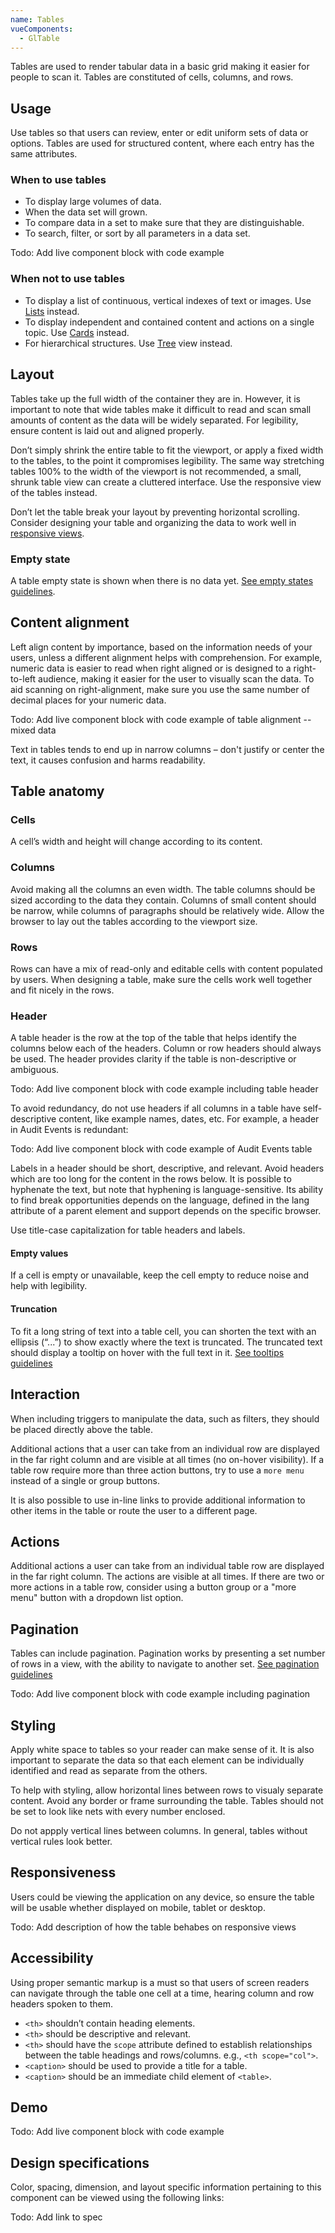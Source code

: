 ```yaml
---
name: Tables
vueComponents: 
  - GlTable
---
```


Tables are used to render tabular data in a basic grid making it easier for people to scan it. Tables are constituted of cells, columns, and rows.

## Usage

Use tables so that users can review, enter or edit uniform sets of data or options. Tables are used for structured content, where each entry has the same attributes.

### When to use tables

*   To display large volumes of data.
*   When the data set will grown.
*   To compare data in a set to make sure that they are distinguishable.
*   To search, filter, or sort by all parameters in a data set.

Todo: Add live component block with code example

### When not to use tables

*   To display a list of continuous, vertical indexes of text or images. Use [Lists](/components/lists) instead.
*   To display independent and contained content and actions on a single topic. Use [Cards](/components/cards) instead.
*   For hierarchical structures. Use [Tree](/components/tree) view instead.

## Layout

Tables take up the full width of the container they are in. However, it is important to note that wide tables make it difficult to read and scan small amounts of content as the data will be widely separated. For legibility, ensure content is laid out and aligned properly.

Don’t simply shrink the entire table to fit the viewport, or apply a fixed width to the tables, to the point it compromises legibility. The same way stretching tables 100% to the width of the viewport is not recommended, a small, shrunk table view can create a cluttered interface. Use the responsive view of the tables instead.

Don’t let the table break your layout by preventing horizontal scrolling. Consider designing your table and organizing the data to work well in [responsive views](/components/tables/#responsiveness).

### Empty state

A table empty state is shown when there is no data yet. [See empty states guidelines](https://design.gitlab.com/regions/empty-states).

## Content alignment

Left align content by importance, based on the information needs of your users, unless a different alignment helps with comprehension. For example, numeric data is easier to read when right aligned or is designed to a right-to-left audience, making it easier for the user to visually scan the data. To aid scanning on right-alignment, make sure you use the same number of decimal places for your numeric data.

Todo: Add live component block with code example of table alignment -- mixed data

Text in tables tends to end up in narrow columns – don't justify or center the text, it causes confusion and harms readability.

## Table anatomy

### Cells

A cell’s width and height will change according to its content.

### Columns

Avoid making all the columns an even width. The table columns should be sized according to the data they contain. Columns of small content should be narrow, while columns of paragraphs should be relatively wide. Allow the browser to lay out the tables according to the viewport size.

### Rows

Rows can have a mix of read-only and editable cells with content populated by users. When designing a table, make sure the cells work well together and fit nicely in the rows.

### Header

A table header is the row at the top of the table that helps identify the columns below each of the headers. Column or row headers should always be used. The header provides clarity if the table is non-descriptive or ambiguous.

Todo: Add live component block with code example including table header

To avoid redundancy, do not use headers if all columns in a table have self-descriptive content, like example names, dates, etc. For example, a header in Audit Events is redundant:

Todo: Add live component block with code example of Audit Events table

Labels in a header should be short, descriptive, and relevant. Avoid headers which are too long for the content in the rows below. It is possible to hyphenate the text, but note that hyphening is language-sensitive. Its ability to find break opportunities depends on the language, defined in the lang attribute of a parent element and support depends on the specific browser.

Use title-case capitalization for table headers and labels.

#### Empty values

If a cell is empty or unavailable, keep the cell empty to reduce noise and help with legibility.

#### Truncation

To fit a long string of text into a table cell, you can shorten the text with an ellipsis (“...”) to show exactly where the text is truncated. The truncated text should display a tooltip on hover with the full text in it. [See tooltips guidelines](https://design.gitlab.com/components/tooltips)

## Interaction

When including triggers to manipulate the data, such as filters, they should be placed directly above the table.

Additional actions that a user can take from an individual row are displayed in the far right column and are visible at all times (no on-hover visibility). If a table row require more than three action buttons, try to use a `more menu` instead of a single or group buttons.

It is also possible to use in-line links to provide additional information to other items in the table or route the user to a different page.

## Actions

Additional actions a user can take from an individual table row are displayed in the far right column. The actions are visible at all times. If there are two or more actions in a table row, consider using a button group or a "more menu" button with a dropdown list option.

## Pagination

Tables can include pagination. Pagination works by presenting a set number of rows in a view, with the ability to navigate to another set. [See pagination guidelines](https://design.gitlab.com/components/pagination)

Todo: Add live component block with code example including pagination

## Styling

Apply white space to tables so your reader can make sense of it. It is also important to separate the data so that each element can be individually identified and read as separate from the others.

To help with styling, allow horizontal lines between rows to visualy separate content. Avoid any border or frame surrounding the table. Tables should not be set to look like nets with every number enclosed. 

Do not appply vertical lines between columns. In general, tables without vertical rules look better.

## Responsiveness

Users could be viewing the application on any device, so ensure the table will be usable whether displayed on mobile, tablet or desktop.

Todo: Add description of how the table behabes on responsive views

## Accessibility

Using proper semantic markup is a must so that users of screen readers can navigate through the table one cell at a time, hearing column and row headers spoken to them.

* `<th>` shouldn’t contain heading elements.
* `<th>` should be descriptive and relevant.
* `<th>` should have the `scope` attribute defined to establish relationships between the table headings and rows/columns. e.g., `<th scope="col">`.
* `<caption>` should be used to provide a title for a table.
* `<caption>` should be an immediate child element of `<table>`.

## Demo

Todo: Add live component block with code example

## Design specifications

Color, spacing, dimension, and layout specific information pertaining to this component can be viewed using the following links:

Todo: Add link to spec

